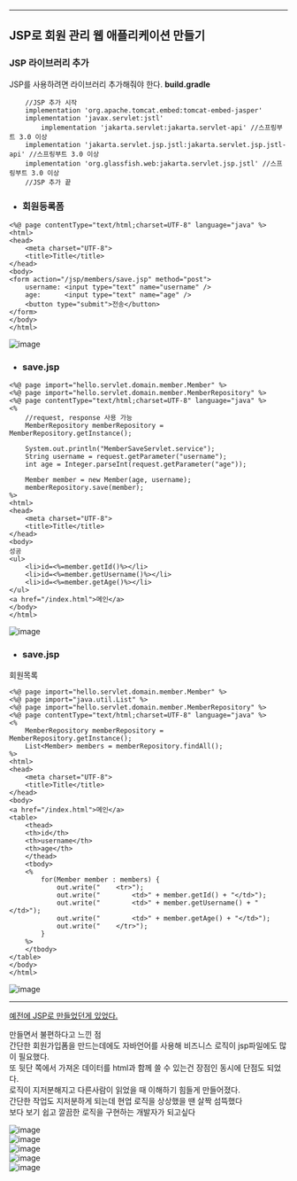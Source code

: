 ***
## JSP로 회원 관리 웹 애플리케이션 만들기

### JSP 라이브러리 추가
JSP를 사용하려면 라이브러리 추가해줘야 한다.
**build.gradle**
```
	//JSP 추가 시작
	implementation 'org.apache.tomcat.embed:tomcat-embed-jasper'
	implementation 'javax.servlet:jstl'
        implementation 'jakarta.servlet:jakarta.servlet-api' //스프링부트 3.0 이상
	implementation 'jakarta.servlet.jsp.jstl:jakarta.servlet.jsp.jstl-api' //스프링부트 3.0 이상
	implementation 'org.glassfish.web:jakarta.servlet.jsp.jstl' //스프링부트 3.0 이상
	//JSP 추가 끝
```

* ### 회원등록폼
```
<%@ page contentType="text/html;charset=UTF-8" language="java" %>
<html>
<head>
    <meta charset="UTF-8">
    <title>Title</title>
</head>
<body>
<form action="/jsp/members/save.jsp" method="post">
    username: <input type="text" name="username" />
    age:      <input type="text" name="age" />
    <button type="submit">전송</button>
</form>
</body>
</html>
```

![image](https://github.com/Leejieok/TIL/assets/165024639/d2523806-6cc3-44e5-a84a-5ad9683c802b)


* ### save.jsp
```
<%@ page import="hello.servlet.domain.member.Member" %>
<%@ page import="hello.servlet.domain.member.MemberRepository" %>
<%@ page contentType="text/html;charset=UTF-8" language="java" %>
<%
    //request, response 사용 가능
    MemberRepository memberRepository = MemberRepository.getInstance();

    System.out.println("MemberSaveServlet.service");
    String username = request.getParameter("username");
    int age = Integer.parseInt(request.getParameter("age"));

    Member member = new Member(age, username);
    memberRepository.save(member);
%>
<html>
<head>
    <meta charset="UTF-8">
    <title>Title</title>
</head>
<body>
성공
<ul>
    <li>id=<%=member.getId()%></li>
    <li>id=<%=member.getUsername()%></li>
    <li>id=<%=member.getAge()%></li>
</ul>
<a href="/index.html">메인</a>
</body>
</html>
```

![image](https://github.com/Leejieok/TIL/assets/165024639/211de56a-2498-42a2-9761-3b7e4623d41a)

* ### save.jsp
회원목록
```
<%@ page import="hello.servlet.domain.member.Member" %>
<%@ page import="java.util.List" %>
<%@ page import="hello.servlet.domain.member.MemberRepository" %>
<%@ page contentType="text/html;charset=UTF-8" language="java" %>
<%
    MemberRepository memberRepository = MemberRepository.getInstance();
    List<Member> members = memberRepository.findAll();
%>
<html>
<head>
    <meta charset="UTF-8">
    <title>Title</title>
</head>
<body>
<a href="/index.html">메인</a>
<table>
    <thead>
    <th>id</th>
    <th>username</th>
    <th>age</th>
    </thead>
    <tbody>
    <%
        for(Member member : members) {
            out.write("    <tr>");
            out.write("        <td>" + member.getId() + "</td>");
            out.write("        <td>" + member.getUsername() + "</td>");
            out.write("        <td>" + member.getAge() + "</td>");
            out.write("    </tr>");
        }
    %>
    </tbody>
</table>
</body>
</html>
```
![image](https://github.com/Leejieok/TIL/assets/165024639/883baa9e-88a4-44be-92aa-0252a7d0e8b2)


***
[예전에 JSP로 만들었던게 있었다.](https://github.com/Leejieok/MVC_jsp.git) </br>

만들면서 불편하다고 느낀 점</br>
간단한 회원가입폼을 만드는데에도 자바언어를 사용해 비즈니스 로직이 jsp파일에도 많이 필요했다. </br>
또 뒷단 쪽에서 가져온 데이터를 html과 함께 쓸 수 있는건 장점인 동시에 단점도 되었다. </br>
로직이 지저분해지고 다른사람이 읽었을 때 이해하기 힘들게 만들어졌다. </br>
간단한 작업도 지저분하게 되는데 현업 로직을 상상했을 땐 살짝 섬뜩했다 </br>
보다 보기 쉽고 깔끔한 로직을 구현하는 개발자가 되고싶다 </br>

![image](https://github.com/Leejieok/TIL/assets/165024639/bad73062-ecac-4cb5-93f5-76d3663caf6c)</br>
![image](https://github.com/Leejieok/TIL/assets/165024639/dba1054e-a055-454b-8b98-f5a5a6a14b58)</br>
![image](https://github.com/Leejieok/TIL/assets/165024639/25c4b5bd-cdd5-443b-8d16-21e989288c15)</br>
![image](https://github.com/Leejieok/TIL/assets/165024639/a2ca8558-834a-40e4-ac64-175ba56c41ff)</br>
![image](https://github.com/Leejieok/TIL/assets/165024639/c6922d31-5447-4c03-bb45-8021e25c1351)</br>





